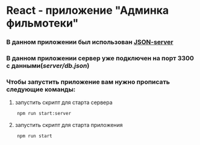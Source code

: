 # React - приложение "Админка фильмотеки"

### В данном приложении был использован [JSON-server](https://github.com/typicode/json-server)

### В данном приложении сервер уже подключен на порт 3300 с данными(_server/db.json_)

### Чтобы запустить приложение вам нужно прописать следующие команды:

1. запустить скрипт для старта сервера
```cmd
    npm run start:server
```
2. запустить скрипт для старта приложения
```cmd
    npm run start
```
